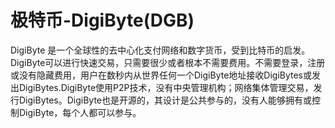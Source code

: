 # 

# 极特币-DigiByte(DGB)

DigiByte 是一个全球性的去中心化支付网络和数字货币，受到比特币的启发。DigiByte可以进行快速交易，只需要很少或者根本不需要费用。不需要登录，注册或没有隐藏费用，用户在数秒内从世界任何一个DigiByte地址接收DigiBytes或发出DigiBytes.DigiByte使用P2P技术，没有中央管理机构；网络集体管理交易，发行DigiBytes。DigiByte也是开源的，其设计是公共参与的，没有人能够拥有或控制DigiByte，每个人都可以参与。 


